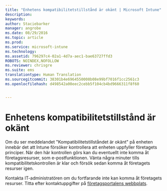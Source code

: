 ```yaml
---
title: "Enhetens kompatibilitetstillstånd är okänt | Microsoft Intune"
description: 
keywords: 
author: Staciebarker
manager: angrobe
ms.date: 08/29/2016
ms.topic: article
ms.prod: 
ms.service: microsoft-intune
ms.technology: 
ms.assetid: 796297c4-02a1-4d7a-aec1-bae63727ffd3
ROBOTS: NOINDEX,NOFOLLOW
ms.reviewer: chrisgre
ms.suite: ems
translationtype: Human Translation
ms.sourcegitcommit: 38301b4e6964550008b08e99bf7016f1cc2561c3
ms.openlocfilehash: d498542a00eec2cebb5f104cb4bd9666311f8f60


---
```



# Enhetens kompatibilitetstillstånd är okänt

Om du ser meddelandet "Kompatibilitetstillståndet är okänt" på enheten innebär det att Intune försöker kontrollera att enheten uppfyller företagets principer. När den här kontrollen görs kan du eventuellt inte komma åt företagsresurser, som e-postfunktionen. Vänta några minuter tills kompatibilitetskontrollen är klar och försök sedan komma åt företagets resurser igen.

Kontakta IT-administratören om du fortfarande inte kan komma åt företagets resurser. Titta efter kontaktuppgifter på [företagsportalens webbplats](http://portal.manage.microsoft.com).



<!--HONumber=Aug16_HO5-->


